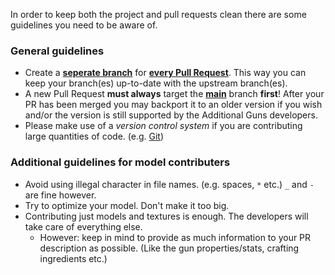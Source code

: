 In order to keep both the project and pull requests clean there are some guidelines you need to be aware of.

### General guidelines
* Create a <ins>**seperate branch**</ins> for <ins>**every Pull Request**</ins>. This way you can keep your branch(es) up-to-date with the upstream branch(es).
* A new Pull Request **must always** target the [**main**](https://github.com/Mr-Pineapple/AdditionalGuns/tree/main) branch **first**!
After your PR has been merged you may backport it to an older version if you wish and/or the version is still supported by the Additional Guns developers.
* Please make use of a *version control system* if you are contributing large quantities of code. (e.g. [Git](https://git-scm.com))

### Additional guidelines for model contributers
* Avoid using illegal character in file names. (e.g. spaces, ``*`` etc.) ``_`` and ``-`` are fine however.
* Try to optimize your model. Don't make it too big.
* Contributing just models and textures is enough.
The developers will take care of everything else.
  * However: keep in mind to provide as much information to your PR description as possible. (Like the gun properties/stats, crafting ingredients etc.)